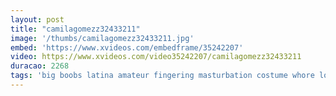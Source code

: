 ```yaml
---
layout: post
title: "camilagomezz32433211"
image: '/thumbs/camilagomezz32433211.jpg'
embed: 'https://www.xvideos.com/embedframe/35242207'
video: https://www.xvideos.com/video35242207/camilagomezz32433211
duracao: 2268
tags: 'big boobs latina amateur fingering masturbation costume whore long webcam cam hair homevideo lips latino cosplay livecam cosplayer chaturbate'
---
```

